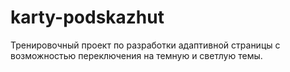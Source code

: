 # karty-podskazhut

Тренировочный проект по разработки адаптивной страницы с возможностью переключения на темную и светлую темы.
